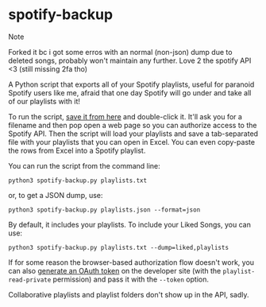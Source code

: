 spotify-backup
==============

> [!NOTE]  
> Forked it bc i got some erros with an normal (non-json) dump due to deleted songs, probably won't maintain any further. Love 2 the spotify API <3 (still missing 2fa tho)

A Python script that exports all of your Spotify playlists, useful for paranoid Spotify users like me, afraid that one day Spotify will go under and take all of our playlists with it!

To run the script, [save it from here](https://github.com/E1A/spotify-backup/raw/refs/heads/master/spotify-backup.py) and double-click it. It'll ask you for a filename and then pop open a web page so you can authorize access to the Spotify API. Then the script will load your playlists and save a tab-separated file with your playlists that you can open in Excel. You can even copy-paste the rows from Excel into a Spotify playlist.

You can run the script from the command line:

    python3 spotify-backup.py playlists.txt

or, to get a JSON dump, use:

    python3 spotify-backup.py playlists.json --format=json

By default, it includes your playlists. To include your Liked Songs, you can use:

    python3 spotify-backup.py playlists.txt --dump=liked,playlists


If for some reason the browser-based authorization flow doesn't work, you can also [generate an OAuth token](https://developer.spotify.com/web-api/console/get-playlists/) on the developer site (with the `playlist-read-private` permission) and pass it with the `--token` option.

Collaborative playlists and playlist folders don't show up in the API, sadly.

